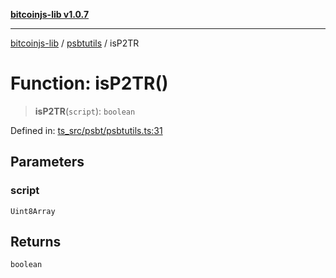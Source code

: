[**bitcoinjs-lib v1.0.7**](../../../README.md)

***

[bitcoinjs-lib](../../../README.md) / [psbtutils](../README.md) / isP2TR

# Function: isP2TR()

> **isP2TR**(`script`): `boolean`

Defined in: [ts\_src/psbt/psbtutils.ts:31](https://github.com/sCrypt-Inc/bitcoinjs-lib/blob/e3b2d1c4c35cd925f8b17063dc9eb0300cab46a2/ts_src/psbt/psbtutils.ts#L31)

## Parameters

### script

`Uint8Array`

## Returns

`boolean`
